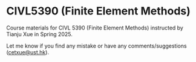 # CIVL5390 (Finite Element Methods)

Course materials for CIVL 5390 (Finite Element Methods) instructed by Tianju Xue in Spring 2025.

Let me know if you find any mistake or have any comments/suggestions (cetxue@ust.hk). 


